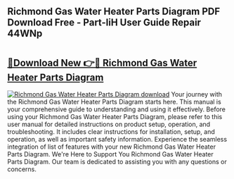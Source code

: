 ## Richmond Gas Water Heater Parts Diagram PDF Download Free - Part-liH User Guide Repair 44WNp

# <h2><a href="http://dfskrad.blite.top/?on=Richmond+Gas+Water+Heater+Parts+Diagram">🔗Download New 👉🔴 Richmond Gas Water Heater Parts Diagram</a></h2>

[![Richmond Gas Water Heater Parts Diagram download](https://i.imgur.com/lujVjoI.png)](http://dfskrad.blite.top/?on=Richmond+Gas+Water+Heater+Parts+Diagram)
Your journey with the Richmond Gas Water Heater Parts Diagram starts here. This manual is your comprehensive guide to understanding and using it effectively. Before using your Richmond Gas Water Heater Parts Diagram, please refer to this user manual for detailed instructions on product setup, operation, and troubleshooting. It includes clear instructions for installation, setup, and operation, as well as important safety information. Experience the seamless integration of list of features with your new Richmond Gas Water Heater Parts Diagram. We're Here to Support You Richmond Gas Water Heater Parts Diagram. Our team is dedicated to assisting you with any questions or concerns.

